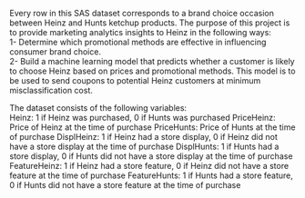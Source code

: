 Every row in this SAS dataset corresponds to a brand choice occasion between Heinz and Hunts ketchup products. The purpose of this project is to provide marketing analytics insights to Heinz in the following ways:  
1- Determine which promotional methods are effective in influencing consumer brand choice.  
2- Build a machine learning model that predicts whether a customer is likely to choose Heinz based on prices and promotional methods. This model is to be used to send coupons to potential Heinz customers at minimum misclassification cost.

The dataset consists of the following variables:  
Heinz: 1 if Heinz was purchased, 0 if Hunts was purchased
PriceHeinz: Price of Heinz at the time of purchase
PriceHunts: Price of Hunts at the time of purchase
DisplHeinz: 1 if Heinz had a store display, 0 if Heinz did not have a store display at the time of purchase
DisplHunts: 1 if Hunts had a store display, 0 if Hunts did not have a store display at the time of purchase
FeatureHeinz: 1 if Heinz had a store feature, 0 if Heinz did not have a store feature at the time of purchase
FeatureHunts: 1 if Hunts had a store feature, 0 if Hunts did not have a store feature at the time of purchase
